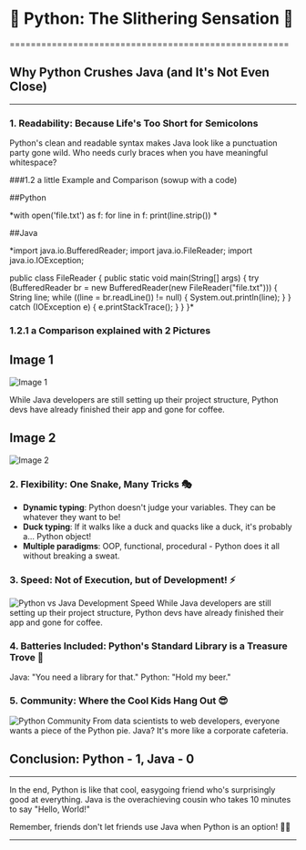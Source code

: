 # 🐍 Python: The Slithering Sensation 🚀
=====================================================

## Why Python Crushes Java (and It's Not Even Close)
---------------------------------------------------

### 1. Readability: Because Life's Too Short for Semicolons

Python's clean and readable syntax makes Java look like a punctuation party gone wild. Who needs curly braces when you have meaningful whitespace?

###1.2 a little Example and Comparison (sowup with a code)

##Python

*with open('file.txt') as f:
    for line in f:
        print(line.strip())
*

##Java

*import java.io.BufferedReader;
import java.io.FileReader;
import java.io.IOException;

public class FileReader {
    public static void main(String[] args) {
        try (BufferedReader br = new BufferedReader(new FileReader("file.txt"))) {
            String line;
            while ((line = br.readLine()) != null) {
                System.out.println(line);
            }
        } catch (IOException e) {
            e.printStackTrace();
        }
    }
}*

### 1.2.1 a Comparison explained with 2 Pictures

## Image 1
![Image 1](https://i.ibb.co/xKyp1L1D/image1.jpg)

While Java developers are still setting up their project structure, Python devs have already finished their app and gone for coffee.

## Image 2
![Image 2](https://i.ibb.co/B2sFtgKR/image2.jpg)

### 2. Flexibility: One Snake, Many Tricks 🎭
- **Dynamic typing**: Python doesn't judge your variables. They can be whatever they want to be!
- **Duck typing**: If it walks like a duck and quacks like a duck, it's probably a... Python object!
- **Multiple paradigms**: OOP, functional, procedural - Python does it all without breaking a sweat.

### 3. Speed: Not of Execution, but of Development! ⚡

![Python vs Java Development Speed](https://example.com/python-speed.jpg "Python is faster in development")
While Java developers are still setting up their project structure, Python devs have already finished their app and gone for coffee.

### 4. Batteries Included: Python's Standard Library is a Treasure Trove 🧰

Java: "You need a library for that."
Python: "Hold my beer."

### 5. Community: Where the Cool Kids Hang Out 😎

![Python Community](https://example.com/python-community.jpg "Python has a vibrant community")
From data scientists to web developers, everyone wants a piece of the Python pie. Java? It's more like a corporate cafeteria.

## Conclusion: Python - 1, Java - 0
-----------------------------------

In the end, Python is like that cool, easygoing friend who's surprisingly good at everything. Java is the overachieving cousin who takes 10 minutes to say "Hello, World!"

Remember, friends don't let friends use Java when Python is an option! 🐍💖

---

